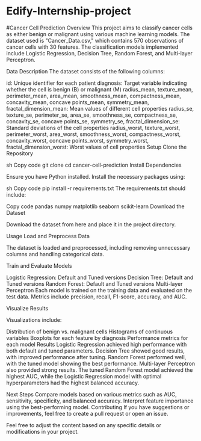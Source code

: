 # Edify-Internship-project

#Cancer Cell Prediction
Overview
This project aims to classify cancer cells as either benign or malignant using various machine learning models. The dataset used is "Cancer_Data.csv," which contains 570 observations of cancer cells with 30 features. The classification models implemented include Logistic Regression, Decision Tree, Random Forest, and Multi-layer Perceptron.

Data Description
The dataset consists of the following columns:

id: Unique identifier for each patient
diagnosis: Target variable indicating whether the cell is benign (B) or malignant (M)
radius_mean, texture_mean, perimeter_mean, area_mean, smoothness_mean, compactness_mean, concavity_mean, concave points_mean, symmetry_mean, fractal_dimension_mean: Mean values of different cell properties
radius_se, texture_se, perimeter_se, area_se, smoothness_se, compactness_se, concavity_se, concave points_se, symmetry_se, fractal_dimension_se: Standard deviations of the cell properties
radius_worst, texture_worst, perimeter_worst, area_worst, smoothness_worst, compactness_worst, concavity_worst, concave points_worst, symmetry_worst, fractal_dimension_worst: Worst values of cell properties
Setup
Clone the Repository

sh
Copy code
git clone <repository-url>
cd cancer-cell-prediction
Install Dependencies

Ensure you have Python installed. Install the necessary packages using:

sh
Copy code
pip install -r requirements.txt
The requirements.txt should include:

Copy code
pandas
numpy
matplotlib
seaborn
scikit-learn
Download the Dataset

Download the dataset from here and place it in the project directory.

Usage
Load and Preprocess Data

The dataset is loaded and preprocessed, including removing unnecessary columns and handling categorical data.

Train and Evaluate Models

Logistic Regression: Default and Tuned versions
Decision Tree: Default and Tuned versions
Random Forest: Default and Tuned versions
Multi-layer Perceptron
Each model is trained on the training data and evaluated on the test data. Metrics include precision, recall, F1-score, accuracy, and AUC.

Visualize Results

Visualizations include:

Distribution of benign vs. malignant cells
Histograms of continuous variables
Boxplots for each feature by diagnosis
Performance metrics for each model
Results
Logistic Regression achieved high performance with both default and tuned parameters.
Decision Tree showed good results, with improved performance after tuning.
Random Forest performed well, with the tuned model showing the best performance.
Multi-layer Perceptron also provided strong results.
The tuned Random Forest model achieved the highest AUC, while the Logistic Regression model with optimal hyperparameters had the highest balanced accuracy.

Next Steps
Compare models based on various metrics such as AUC, sensitivity, specificity, and balanced accuracy.
Interpret feature importance using the best-performing model.
Contributing
If you have suggestions or improvements, feel free to create a pull request or open an issue.


Feel free to adjust the content based on any specific details or modifications in your project.




